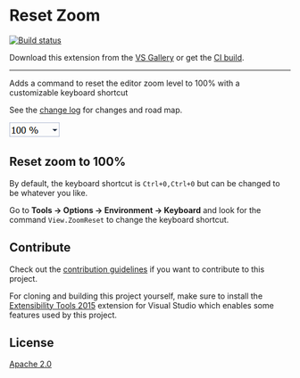 # Reset Zoom

[![Build status](https://ci.appveyor.com/api/projects/status/w2iwr8a2l1yar4w0?svg=true)](https://ci.appveyor.com/project/madskristensen/resetzoom)

<!-- Update the VS Gallery link after you upload the VSIX-->
Download this extension from the [VS Gallery](https://visualstudiogallery.msdn.microsoft.com/[GuidFromGallery])
or get the [CI build](http://vsixgallery.com/extension/0a987da3-4577-4eec-aaa9-a4c2cdd5d22b/).

---------------------------------------

Adds a command to reset the editor zoom level to 100% with a customizable keyboard shortcut

See the [change log](CHANGELOG.md) for changes and road map.

![Zoom control](art/zoom-control.png)

## Reset zoom to 100%
By default, the keyboard shortcut is `Ctrl+0,Ctrl+0` but can be changed to be whatever you like. 

Go to **Tools -> Options -> Environment -> Keyboard** and look for the command `View.ZoomReset` to change the keyboard shortcut.

## Contribute
Check out the [contribution guidelines](.github/CONTRIBUTING.md)
if you want to contribute to this project.

For cloning and building this project yourself, make sure
to install the
[Extensibility Tools 2015](https://visualstudiogallery.msdn.microsoft.com/ab39a092-1343-46e2-b0f1-6a3f91155aa6)
extension for Visual Studio which enables some features
used by this project.

## License
[Apache 2.0](LICENSE)